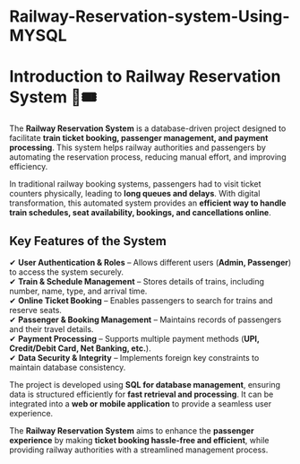 # Railway-Reservation-system-Using-MYSQL
# Introduction to Railway Reservation System 🚆🎟️

The **Railway Reservation System** is a database-driven project designed to facilitate **train ticket booking, passenger management, and payment processing**. This system helps railway authorities and passengers by automating the reservation process, reducing manual effort, and improving efficiency.

In traditional railway booking systems, passengers had to visit ticket counters physically, leading to **long queues and delays**. With digital transformation, this automated system provides an **efficient way to handle train schedules, seat availability, bookings, and cancellations online**.

## Key Features of the System  

✔ **User Authentication & Roles** – Allows different users (**Admin, Passenger**) to access the system securely.  
✔ **Train & Schedule Management** – Stores details of trains, including number, name, type, and arrival time.  
✔ **Online Ticket Booking** – Enables passengers to search for trains and reserve seats.  
✔ **Passenger & Booking Management** – Maintains records of passengers and their travel details.  
✔ **Payment Processing** – Supports multiple payment methods (**UPI, Credit/Debit Card, Net Banking, etc.**).  
✔ **Data Security & Integrity** – Implements foreign key constraints to maintain database consistency.  

The project is developed using **SQL for database management**, ensuring data is structured efficiently for **fast retrieval and processing**. It can be integrated into a **web or mobile application** to provide a seamless user experience.

The **Railway Reservation System** aims to enhance the **passenger experience** by making **ticket booking hassle-free and efficient**, while providing railway authorities with a streamlined management process.
